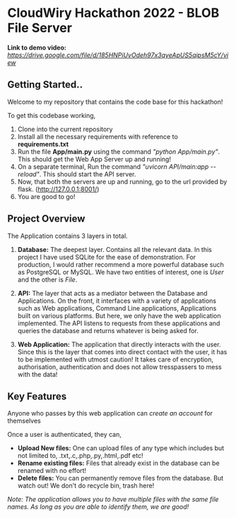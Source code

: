 
# CloudWiry Hackathon 2022 - BLOB File Server
**Link to demo video:** *https://drive.google.com/file/d/185HNPiUvOdeh97x3qyeApUS5qipsM5cY/view*

## Getting Started..

Welcome to my repository that contains the code base for this hackathon!

To get this codebase working,

 1. Clone into the current repository
 2. Install all the necessary requirements with reference to **requirements.txt**
 3. Run the file **App/main.py** using the command *"python App/main.py"*. This should get the Web App Server up and running!
 4. On a separate terminal, Run the command *"uvicorn API/main:app --reload"*. This should start the API server.
 5. Now, that both the servers are up and running, go to the url provided by flask. (http://127.0.0.1:8001/)
 6. You are good to go!


## Project Overview
The Application contains 3 layers in total.

 1. **Database:** The deepest layer. Contains all the relevant data. In this project I have used SQLite for the ease of demonstration. For production, I would rather recommend a more powerful database such as PostgreSQL or MySQL. We have two entities of interest, one is *User* and the other is *File*.

 2. **API:** The layer that acts as a mediator between the Database and Applications. On the front, it interfaces with a variety of applications such as Web applications, Command Line applications, Applications built on various platforms. But here, we only have the web application implemented. The API listens to requests from these applications and queries the database and returns whatever is being asked for.
 
 3. **Web Application:** The application that directly interacts with the user. Since this is the layer that comes into direct contact with the user, it has to be implemented with utmost caution! It takes care of encryption, authorisation, authentication and does not allow tresspassers to mess with the data!

## Key Features

 Anyone who passes by this web application can *create an account* for themselves

Once a user is authenticated, they can,

 - **Upload New files:** One can upload files of any type which includes but not limited to, .txt,.c,.php,.py,.html,.pdf etc!
 - **Rename existing files:** Files that already exist in the database can be renamed with no effort!
 - **Delete files:** You can permanently remove files from the database. But watch out! We don't do recycle bin, trash here!

*Note: The application allows you to have multiple files with the same file names. As long as you are able to identify them, we are good!*

	 



